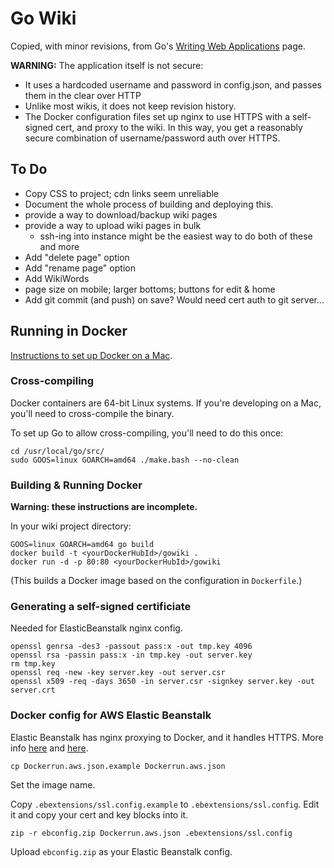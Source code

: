 # Go Wiki

Copied, with minor revisions, from Go's [Writing Web Applications](https://golang.org/doc/articles/wiki/) page.

**WARNING:** The application itself is not secure:
* It uses a hardcoded username and password in config.json, and passes them in the clear over HTTP
* Unlike most wikis, it does not keep revision history.
* The Docker configuration files set up nginx to use HTTPS with a self-signed cert, and proxy to the wiki. In this way, you get a reasonably secure combination of username/password auth over HTTPS.

## To Do
* Copy CSS to project; cdn links seem unreliable
* Document the whole process of building and deploying this.
* provide a way to download/backup wiki pages
* provide a way to upload wiki pages in bulk
    * ssh-ing into instance might be the easiest way to do both of these and more
* Add "delete page" option
* Add "rename page" option
* Add WikiWords
* page size on mobile; larger bottoms; buttons for edit & home
* Add git commit (and push) on save? Would need cert auth to git server...

## Running in Docker

[Instructions to set up Docker on a Mac](http://docs.docker.com/installation/mac/).

### Cross-compiling
Docker containers are 64-bit Linux systems. If you're developing on a Mac, you'll need to cross-compile the binary.

To set up Go to allow cross-compiling, you'll need to do this once:
```
cd /usr/local/go/src/
sudo GOOS=linux GOARCH=amd64 ./make.bash --no-clean
```

### Building & Running Docker
**Warning: these instructions are incomplete.**

In your wiki project directory:
```
GOOS=linux GOARCH=amd64 go build
docker build -t <yourDockerHubId>/gowiki .
docker run -d -p 80:80 <yourDockerHubId>/gowiki
```
(This builds a Docker image based on the configuration in `Dockerfile`.)

### Generating a self-signed certificiate
Needed for ElasticBeanstalk nginx config.
```
openssl genrsa -des3 -passout pass:x -out tmp.key 4096
openssl rsa -passin pass:x -in tmp.key -out server.key
rm tmp.key
openssl req -new -key server.key -out server.csr
openssl x509 -req -days 3650 -in server.csr -signkey server.key -out server.crt
```

### Docker config for AWS Elastic Beanstalk
Elastic Beanstalk has nginx proxying to Docker, and it handles HTTPS.
More info [here](http://docs.aws.amazon.com/elasticbeanstalk/latest/dg/SSLDocker.SingleInstance.html) and [here](http://docs.aws.amazon.com/elasticbeanstalk/latest/dg/create_deploy_docker_console.html).
```
cp Dockerrun.aws.json.example Dockerrun.aws.json
```
Set the image name.

Copy `.ebextensions/ssl.config.example` to `.ebextensions/ssl.config`. Edit it and copy your cert and key blocks into it.
```
zip -r ebconfig.zip Dockerrun.aws.json .ebextensions/ssl.config
```
Upload `ebconfig.zip` as your Elastic Beanstalk config.
